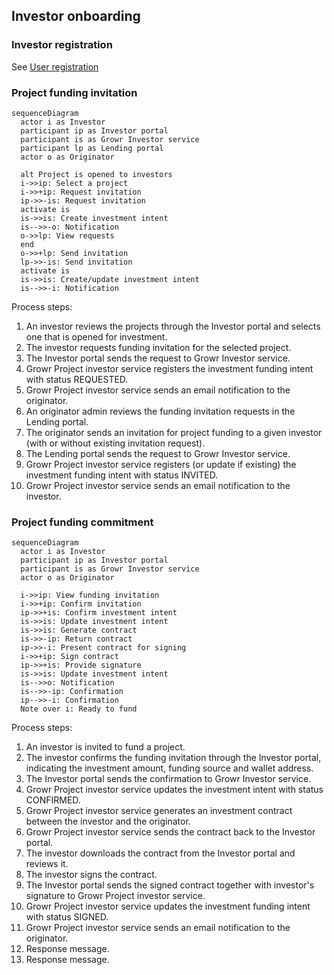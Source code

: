 ## Investor onboarding

### Investor registration

See [User registration](#ref-2-3-ur)

### Project funding invitation

```mermaid
sequenceDiagram
  actor i as Investor
  participant ip as Investor portal
  participant is as Growr Investor service
  participant lp as Lending portal
  actor o as Originator

  alt Project is opened to investors
  i->>ip: Select a project
  i->>+ip: Request invitation
  ip->>-is: Request invitation
  activate is
  is->>is: Create investment intent
  is-->>-o: Notification
  o->>lp: View requests
  end
  o->>+lp: Send invitation
  lp->>-is: Send invitation
  activate is
  is->>is: Create/update investment intent
  is-->>-i: Notification
```

Process steps:

1. An investor reviews the projects through the Investor portal and selects one that is opened for investment.
2. The investor requests funding invitation for the selected project.
3. The Investor portal sends the request to Growr Investor service.
4. Growr Project investor service registers the investment funding intent with status REQUESTED.
5. Growr Project investor service sends an email notification to the originator.
6. An originator admin reviews the funding invitation requests in the Lending portal.
7. The originator sends an invitation for project funding to a given investor (with or without existing invitation request).
8. The Lending portal sends the request to Growr Investor service.
9. Growr Project investor service registers (or update if existing) the investment funding intent with status INVITED.
10. Growr Project investor service sends an email notification to the investor.

### Project funding commitment

```mermaid
sequenceDiagram
  actor i as Investor
  participant ip as Investor portal
  participant is as Growr Investor service
  actor o as Originator

  i->>ip: View funding invitation
  i->>+ip: Confirm invitation
  ip->>+is: Confirm investment intent
  is->>is: Update investment intent
  is->>is: Generate contract
  is->>-ip: Return contract
  ip->>-i: Present contract for signing
  i->>+ip: Sign contract
  ip->>+is: Provide signature
  is->>is: Update investment intent
  is-->>o: Notification
  is-->>-ip: Confirmation
  ip-->>-i: Confirmation
  Note over i: Ready to fund
```

Process steps:

1. An investor is invited to fund a project.
2. The investor confirms the funding invitation through the Investor portal, indicating the investment amount, funding source and wallet address.
3. The Investor portal sends the confirmation to Growr Investor service.
4. Growr Project investor service updates the investment intent with status CONFIRMED.
5. Growr Project investor service generates an investment contract between the investor and the originator.
6. Growr Project investor service sends the contract back to the Investor portal.
7. The investor downloads the contract from the Investor portal and reviews it.
8. The investor signs the contract.
9. The Investor portal sends the signed contract together with investor's signature to Growr Project investor service.
10. Growr Project investor service updates the investment funding intent with status SIGNED.
11. Growr Project investor service sends an email notification to the originator.
12. Response message.
13. Response message.

<div style="page-break-after: always;"></div>
